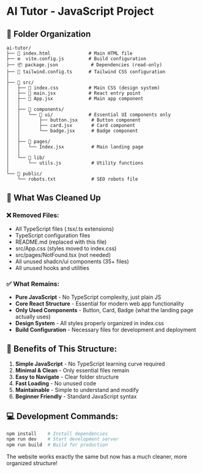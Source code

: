 # AI Tutor - JavaScript Project

## 📁 Folder Organization

```
ai-tutor/
├── 📄 index.html              # Main HTML file
├── ⚙️  vite.config.js         # Build configuration
├── 📦 package.json            # Dependencies (read-only)
├── 🎨 tailwind.config.ts      # Tailwind CSS configuration
│
├── 📁 src/
│   ├── 🎨 index.css           # Main CSS (design system)
│   ├── 🚀 main.jsx            # React entry point
│   ├── 🔧 App.jsx             # Main app component
│   │
│   ├── 📁 components/
│   │   └── 📁 ui/             # Essential UI components only
│   │       ├── button.jsx     # Button component
│   │       ├── card.jsx       # Card component
│   │       └── badge.jsx      # Badge component
│   │
│   ├── 📁 pages/
│   │   └── Index.jsx          # Main landing page
│   │
│   └── 📁 lib/
│       └── utils.js           # Utility functions
│
└── 📁 public/
    └── robots.txt             # SEO robots file
```

## 🧹 What Was Cleaned Up

### ❌ Removed Files:
- All TypeScript files (.tsx/.ts extensions)
- TypeScript configuration files 
- README.md (replaced with this file)
- src/App.css (styles moved to index.css)
- src/pages/NotFound.tsx (not needed)
- All unused shadcn/ui components (35+ files)
- All unused hooks and utilities

### ✅ What Remains:
- **Pure JavaScript** - No TypeScript complexity, just plain JS
- **Core React Structure** - Essential for modern web app functionality
- **Only Used Components** - Button, Card, Badge (what the landing page actually uses)
- **Design System** - All styles properly organized in index.css
- **Build Configuration** - Necessary files for development and deployment

## 🚀 Benefits of This Structure:
1. **Simple JavaScript** - No TypeScript learning curve required
2. **Minimal & Clean** - Only essential files remain
3. **Easy to Navigate** - Clear folder structure
4. **Fast Loading** - No unused code
5. **Maintainable** - Simple to understand and modify
6. **Beginner Friendly** - Standard JavaScript syntax

## 💻 Development Commands:
```bash
npm install    # Install dependencies
npm run dev    # Start development server
npm run build  # Build for production
```

The website works exactly the same but now has a much cleaner, more organized structure!